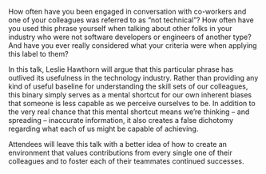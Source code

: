 How often have you been engaged in conversation with co-workers and one of your colleagues was referred to as “not technical”? How often have you used this phrase yourself when talking about other folks in your industry who were not software developers or engineers of another type? And have you ever really considered what your criteria were when applying this label to them?

In this talk, Leslie Hawthorn will argue that this particular phrase has outlived its usefulness in the technology industry. Rather than providing any kind of useful baseline for understanding the skill sets of our colleagues, this binary simply serves as a mental shortcut for our own inherent biases that someone is less capable as we perceive ourselves to be. In addition to the very real chance that this mental shortcut means we’re thinking – and spreading – inaccurate information, it also creates a false dichotomy regarding what each of us might be capable of achieving.

Attendees will leave this talk with a better idea of how to create an environment that values contributions from every single one of their colleagues and to foster each of their teammates continued successes.
